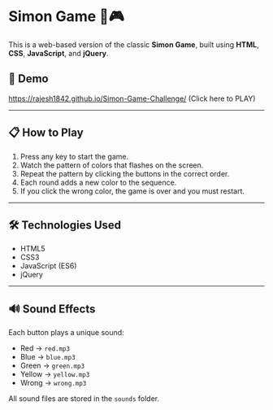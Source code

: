 # Simon Game 🧠🎮

This is a web-based version of the classic **Simon Game**, built using **HTML**, **CSS**, **JavaScript**, and **jQuery**.

## 🚀 Demo

https://rajesh1842.github.io/Simon-Game-Challenge/  (Click here to PLAY)

---

## 📋 How to Play

1. Press any key to start the game.
2. Watch the pattern of colors that flashes on the screen.
3. Repeat the pattern by clicking the buttons in the correct order.
4. Each round adds a new color to the sequence.
5. If you click the wrong color, the game is over and you must restart.

---

## 🛠️ Technologies Used

- HTML5
- CSS3
- JavaScript (ES6)
- jQuery

---

## 🔊 Sound Effects

Each button plays a unique sound:
- Red → `red.mp3`
- Blue → `blue.mp3`
- Green → `green.mp3`
- Yellow → `yellow.mp3`
- Wrong → `wrong.mp3`

All sound files are stored in the `sounds` folder.





